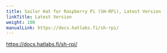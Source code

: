 ```yaml
---
title: Sailor Hat for Raspberry Pi (SH-RPi), Latest Version
linkTitle: Latest Version
weight: 100
manualLink: https://docs.hatlabs.fi/sh-rpi/
---
```


https://docs.hatlabs.fi/sh-rpi/
